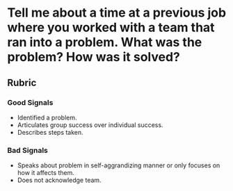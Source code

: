 # Tell me about a time at a previous job where you worked with a team that ran into a problem. What was the problem? How was it solved?

## Rubric

### Good Signals

* Identified a problem.
* Articulates group success over individual success.
* Describes steps taken.

### Bad Signals

* Speaks about problem in self-aggrandizing manner or only focuses on how it affects them.
* Does not acknowledge team.
